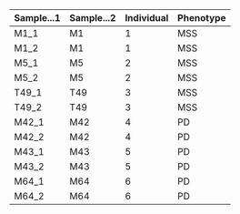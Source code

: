 | **Sample...1** | **Sample...2** | **Individual** | **Phenotype** |
|:---------------|:---------------|:---------------|:--------------|
| M1_1           | M1             | 1              | MSS           |
| M1_2           | M1             | 1              | MSS           |
| M5_1           | M5             | 2              | MSS           |
| M5_2           | M5             | 2              | MSS           |
| T49_1          | T49            | 3              | MSS           |
| T49_2          | T49            | 3              | MSS           |
| M42_1          | M42            | 4              | PD            |
| M42_2          | M42            | 4              | PD            |
| M43_1          | M43            | 5              | PD            |
| M43_2          | M43            | 5              | PD            |
| M64_1          | M64            | 6              | PD            |
| M64_2          | M64            | 6              | PD            |

